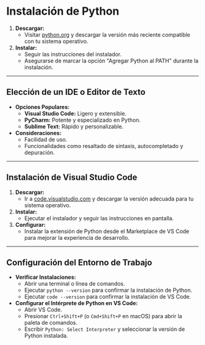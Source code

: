 # Instalación de Python

1. **Descargar:**
   - Visitar [python.org](https://www.python.org/) y descargar la versión más reciente compatible con tu sistema operativo.
2. **Instalar:**
   - Seguir las instrucciones del instalador.
   - Asegurarse de marcar la opción "Agregar Python al PATH" durante la instalación.

---
## Elección de un IDE o Editor de Texto

- **Opciones Populares:**
  - **Visual Studio Code:** Ligero y extensible.
  - **PyCharm:** Potente y especializado en Python.
  - **Sublime Text:** Rápido y personalizable.
- **Consideraciones:**
  - Facilidad de uso.
  - Funcionalidades como resaltado de sintaxis, autocompletado y depuración.

---
## Instalación de Visual Studio Code

1. **Descargar:**
   - Ir a [code.visualstudio.com](https://code.visualstudio.com/) y descargar la versión adecuada para tu sistema operativo.
2. **Instalar:**
   - Ejecutar el instalador y seguir las instrucciones en pantalla.
3. **Configurar:**
   - Instalar la extensión de Python desde el Marketplace de VS Code para mejorar la experiencia de desarrollo.

---
## Configuración del Entorno de Trabajo

- **Verificar Instalaciones:**
  - Abrir una terminal o línea de comandos.
  - Ejecutar `python --version` para confirmar la instalación de Python.
  - Ejecutar `code --version` para confirmar la instalación de VS Code.
- **Configurar el Intérprete de Python en VS Code:**
  - Abrir VS Code.
  - Presionar `Ctrl+Shift+P` (o `Cmd+Shift+P` en macOS) para abrir la paleta de comandos.
  - Escribir `Python: Select Interpreter` y seleccionar la versión de Python instalada.